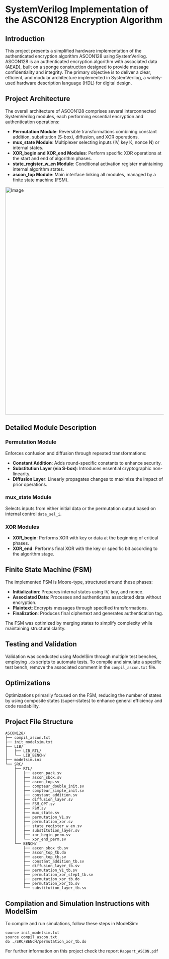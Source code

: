 # SystemVerilog Implementation of the ASCON128 Encryption Algorithm

## Introduction

This project presents a simplified hardware implementation of the authenticated encryption algorithm ASCON128 using SystemVerilog. ASCON128 is an authenticated encryption algorithm with associated data (AEAD), built on a sponge construction designed to provide message confidentiality and integrity. The primary objective is to deliver a clear, efficient, and modular architecture implemented in SystemVerilog, a widely-used hardware description language (HDL) for digital design.

## Project Architecture

The overall architecture of ASCON128 comprises several interconnected SystemVerilog modules, each performing essential encryption and authentication operations:

- **Permutation Module**: Reversible transformations combining constant addition, substitution (S-box), diffusion, and XOR operations.
- **mux_state Module**: Multiplexer selecting inputs (IV, key K, nonce N) or internal states.
- **XOR_begin and XOR_end Modules**: Perform specific XOR operations at the start and end of algorithm phases.
- **state_register_w_en Module**: Conditional activation register maintaining internal algorithm states.
- **ascon_top Module**: Main interface linking all modules, managed by a finite state machine (FSM).

<img width="721" alt="Image" src="https://github.com/user-attachments/assets/32bbfcf8-adda-4f4a-b55a-22745032d708" />

## Detailed Module Description

### Permutation Module

Enforces confusion and diffusion through repeated transformations:

- **Constant Addition**: Adds round-specific constants to enhance security.
- **Substitution Layer (via S-box)**: Introduces essential cryptographic non-linearity.
- **Diffusion Layer**: Linearly propagates changes to maximize the impact of prior operations.

### mux_state Module

Selects inputs from either initial data or the permutation output based on internal control `data_sel_i`.

### XOR Modules

- **XOR_begin**: Performs XOR with key or data at the beginning of critical phases.
- **XOR_end**: Performs final XOR with the key or specific bit according to the algorithm stage.

## Finite State Machine (FSM)

The implemented FSM is Moore-type, structured around these phases:

- **Initialization**: Prepares internal states using IV, key, and nonce.
- **Associated Data**: Processes and authenticates associated data without encryption.
- **Plaintext**: Encrypts messages through specified transformations.
- **Finalization**: Produces final ciphertext and generates authentication tag.

The FSM was optimized by merging states to simplify complexity while maintaining structural clarity.

## Testing and Validation

Validation was conducted using ModelSim through multiple test benches, employing `.do` scripts to automate tests. To compile and simulate a specific test bench, remove the associated comment in the `compil_ascon.txt` file.

## Optimizations

Optimizations primarily focused on the FSM, reducing the number of states by using composite states (super-states) to enhance general efficiency and code readability.

## Project File Structure

```
ASCON128/
├── compil_ascon.txt
├── init_modelsim.txt
├── LIB/
│   ├── LIB_RTL/
│   └── LIB_BENCH/
├── modelsim.ini
└── SRC/
    ├── RTL/
    │   ├── ascon_pack.sv
    │   ├── ascon_sbox.sv
    │   ├── ascon_top.sv
    │   ├── compteur_double_init.sv
    │   ├── compteur_simple_init.sv
    │   ├── constant_addition.sv
    │   ├── diffusion_layer.sv
    │   ├── FSM_OPT.sv
    │   ├── FSM.sv
    │   ├── mux_state.sv
    │   ├── permutation_V1.sv
    │   ├── permutation_xor.sv
    │   ├── state_register_w_en.sv
    │   ├── substitution_layer.sv
    │   ├── xor_begin_perm.sv
    │   └── xor_end_perm.sv
    └── BENCH/
        ├── ascon_sbox_tb.sv
        ├── ascon_top_tb.do
        ├── ascon_top_tb.sv
        ├── constant_addition_tb.sv
        ├── diffusion_layer_tb.sv
        ├── permutation_V1_tb.sv
        ├── permutation_xor_step1_tb.sv
        ├── permutation_xor_tb.do
        ├── permutation_xor_tb.sv
        └── substitution_layer_tb.sv
```

## Compilation and Simulation Instructions with ModelSim

To compile and run simulations, follow these steps in ModelSim:

```shell
source init_modelsim.txt
source compil_ascon.txt
do ./SRC/BENCH/permutation_xor_tb.do
```
For further information on this project check the report `Rapport_ASCON.pdf` 
